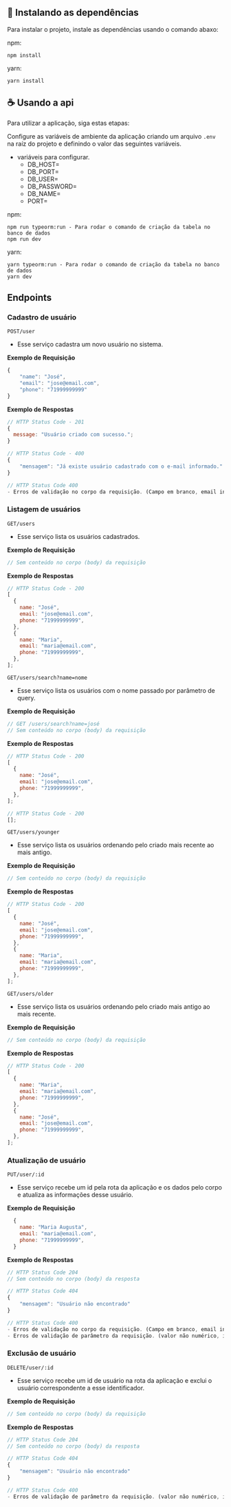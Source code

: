 ## 🚀 Instalando as dependências

Para instalar o projeto, instale as dependências usando o comando abaxo:

npm:

```
npm install
```

yarn:

```
yarn install
```

## ☕ Usando a api

Para utilizar a aplicação, siga estas etapas:

Configure as variáveis de ambiente da aplicação criando um arquivo `.env` na raíz do projeto e definindo o valor das seguintes variáveis.

- variáveis para configurar.
  - DB_HOST=
  - DB_PORT=
  - DB_USER=
  - DB_PASSWORD=
  - DB_NAME=
  - PORT=

npm:

```
npm run typeorm:run - Para rodar o comando de criação da tabela no banco de dados
npm run dev
```

yarn:

```
yarn typeorm:run - Para rodar o comando de criação da tabela no banco de dados
yarn dev
```

## Endpoints

### Cadastro de usuário

`POST/user`

- Esse serviço cadastra um novo usuário no sistema.

**Exemplo de Requisição**

```javascript
{
    "name": "José",
    "email": "jose@email.com",
    "phone": "71999999999"
}
```

**Exemplo de Respostas**

```javascript
// HTTP Status Code - 201
{
  message: "Usuário criado com sucesso.";
}
```

```javascript
// HTTP Status Code - 400
{
    "mensagem": "Já existe usuário cadastrado com o e-mail informado."
}
```

```javascript
// HTTP Status Code 400
- Erros de validação no corpo da requisição. (Campo em branco, email inválido, phone inválido)
```

### Listagem de usuários

`GET/users`

- Esse serviço lista os usuários cadastrados.

**Exemplo de Requisição**

```javascript
// Sem conteúdo no corpo (body) da requisição
```

**Exemplo de Respostas**

```javascript
// HTTP Status Code - 200
[
  {
    name: "José",
    email: "jose@email.com",
    phone: "71999999999",
  },
  {
    name: "Maria",
    email: "maria@email.com",
    phone: "71999999999",
  },
];
```

`GET/users/search?name=nome`

- Esse serviço lista os usuários com o nome passado por parâmetro de query.

**Exemplo de Requisição**

```javascript
// GET /users/search?name=josé
// Sem conteúdo no corpo (body) da requisição
```

**Exemplo de Respostas**

```javascript
// HTTP Status Code - 200
[
  {
    name: "José",
    email: "jose@email.com",
    phone: "71999999999",
  },
];
```

```javascript
// HTTP Status Code - 200
[];
```

`GET/users/younger`

- Esse serviço lista os usuários ordenando pelo criado mais recente ao mais antigo.

**Exemplo de Requisição**

```javascript
// Sem conteúdo no corpo (body) da requisição
```

**Exemplo de Respostas**

```javascript
// HTTP Status Code - 200
[
  {
    name: "José",
    email: "jose@email.com",
    phone: "71999999999",
  },
  {
    name: "Maria",
    email: "maria@email.com",
    phone: "71999999999",
  },
];
```

`GET/users/older`

- Esse serviço lista os usuários ordenando pelo criado mais antigo ao mais recente.

**Exemplo de Requisição**

```javascript
// Sem conteúdo no corpo (body) da requisição
```

**Exemplo de Respostas**

```javascript
// HTTP Status Code - 200
[
  {
    name: "Maria",
    email: "maria@email.com",
    phone: "71999999999",
  },
  {
    name: "José",
    email: "jose@email.com",
    phone: "71999999999",
  },
];
```

### Atualização de usuário

`PUT/user/:id`

- Esse serviço recebe um id pela rota da aplicação e os dados pelo corpo e atualiza as informações desse usuário.

**Exemplo de Requisição**

```javascript
  {
    name: "Maria Augusta",
    email: "maria@email.com",
    phone: "71999999999",
  }
```

**Exemplo de Respostas**

```javascript
// HTTP Status Code 204
// Sem conteúdo no corpo (body) da resposta
```

```javascript
// HTTP Status Code 404
{
    "mensagem": "Usuário não encontrado"
}
```

```javascript
// HTTP Status Code 400
- Erros de validação no corpo da requisição. (Campo em branco, email inválido, phone inválido)
- Erros de validação de parâmetro da requisição. (valor não numérico, inválido)
```

### Exclusão de usuário

`DELETE/user/:id`

- Esse serviço recebe um id de usuário na rota da aplicação e exclui o usuário correspondente a esse identificador.

**Exemplo de Requisição**

```javascript
// Sem conteúdo no corpo (body) da requisição
```

**Exemplo de Respostas**

```javascript
// HTTP Status Code 204
// Sem conteúdo no corpo (body) da resposta
```

```javascript
// HTTP Status Code 404
{
    "mensagem": "Usuário não encontrado"
}
```

```javascript
// HTTP Status Code 400
- Erros de validação de parâmetro da requisição. (valor não numérico, inválido)
```
